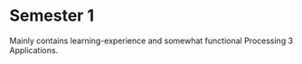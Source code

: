 # Semester 1
Mainly contains learning-experience and somewhat functional Processing 3 Applications.
